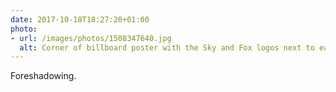 ```yaml
---
date: 2017-10-18T18:27:20+01:00
photo:
- url: /images/photos/1508347640.jpg
  alt: Corner of billboard poster with the Sky and Fox logos next to each other.
---
```

Foreshadowing.
